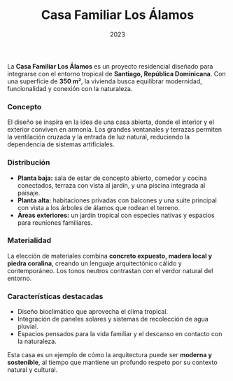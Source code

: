﻿---
title: Casa Familiar Los Álamos
description: Una vivienda que abraza la naturaleza tropical
date: 2023
type: residencial
location: Santiago, RD
meters: 350m²
tags: ["Residencial", "Casa", "Arquitectura"]
img:
  cover: "../../../PortfolioArquitectoAstro/Projects/project-img-1.webp"
  secondary: "https://images.unsplash.com/photo-1568605114967-8130f3a36994?q=80&w=1200&auto=format&fit=crop"
  others: [ 
    "https://images.unsplash.com/photo-1600607687939-ce8a6c25118c?q=80&w=1200&auto=format&fit=crop", 
    "https://images.unsplash.com/photo-1505691723518-36a5ac3be353?q=80&w=1200&auto=format&fit=crop", 
    "https://images.unsplash.com/photo-1599423300746-b62533397364?q=80&w=1200&auto=format&fit=crop" 
  ]
---

La **Casa Familiar Los Álamos** es un proyecto residencial diseñado para integrarse con el entorno tropical de **Santiago, República Dominicana**. Con una superficie de **350 m²**, la vivienda busca equilibrar modernidad, funcionalidad y conexión con la naturaleza.

### Concepto
El diseño se inspira en la idea de una casa abierta, donde el interior y el exterior conviven en armonía. Los grandes ventanales y terrazas permiten la ventilación cruzada y la entrada de luz natural, reduciendo la dependencia de sistemas artificiales.

### Distribución
- **Planta baja:** sala de estar de concepto abierto, comedor y cocina conectados, terraza con vista al jardín, y una piscina integrada al paisaje.  
- **Planta alta:** habitaciones privadas con balcones y una suite principal con vista a los árboles de álamos que rodean el terreno.  
- **Áreas exteriores:** un jardín tropical con especies nativas y espacios para reuniones familiares.  

### Materialidad
La elección de materiales combina **concreto expuesto, madera local y piedra coralina**, creando un lenguaje arquitectónico cálido y contemporáneo. Los tonos neutros contrastan con el verdor natural del entorno.

### Características destacadas
- Diseño bioclimático que aprovecha el clima tropical.  
- Integración de paneles solares y sistemas de recolección de agua pluvial.  
- Espacios pensados para la vida familiar y el descanso en contacto con la naturaleza.  

Esta casa es un ejemplo de cómo la arquitectura puede ser **moderna y sostenible**, al tiempo que mantiene un profundo respeto por su contexto natural y cultural.

